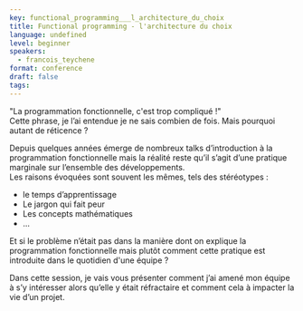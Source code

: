 ```yaml
---
key: functional_programming___l_architecture_du_choix
title: Functional programming - l'architecture du choix
language: undefined
level: beginner
speakers:
  - francois_teychene
format: conference
draft: false
tags:
---
```

"La programmation fonctionnelle, c'est trop compliqué !"  
Cette phrase, je l’ai entendue je ne sais combien de fois. Mais pourquoi autant de réticence ?

Depuis quelques années émerge de nombreux talks d’introduction à la programmation fonctionnelle mais la réalité reste qu’il s’agit d’une pratique marginale sur l’ensemble des développements.  
Les raisons évoquées sont souvent les mêmes, tels des stéréotypes :
 - le temps d’apprentissage
 - Le jargon qui fait peur
 - Les concepts mathématiques
 - ...

Et si le problème n’était pas dans la manière dont on explique la programmation fonctionnelle mais plutôt comment cette pratique est introduite dans le quotidien d'une équipe ?

Dans cette session, je vais vous présenter comment j’ai amené mon équipe à s’y intéresser alors qu’elle y était réfractaire et comment cela à impacter la vie d’un projet.
